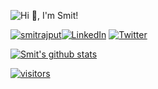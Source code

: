 ![Hi 👋, I'm Smit!](./intro.gif)

<p><a href="https://smitrajput.com/" target="_blank"><img alt="smitrajput" src="https://img.shields.io/badge/personal-website-black" /></a><a href="https://www.linkedin.com/in/smit-rajput-417517139/" target="_blank"><img alt="LinkedIn" src="https://img.shields.io/badge/linkedin-%230077B5.svg?&style=for-the-badge&logo=linkedin&logoColor=white" /></a> <a href="https://twitter.com/smit_helps" target="_blank"><img alt="Twitter" src="https://img.shields.io/badge/twitter-%231DA1F2.svg?&style=for-the-badge&logo=twitter&logoColor=white" /></a> 
</p>

[![Smit's github stats](https://github-readme-stats.vercel.app/api?username=smitrajput&count_private=true&show_icons=true&theme=dark)](https://github.com/anuraghazra/github-readme-stats)

[![visitors](http://hits.dwyl.com/smitrajput/https://githubcom/smitrajput/smitrajput.svg)](http://hits.dwyl.com/smitrajput/https://githubcom/smitrajput/smitrajput)

<!--
**smitrajput/smitrajput** is a ✨ _special_ ✨ repository because its `README.md` (this file) appears on your GitHub profile.

Here are some ideas to get you started:

- 🔭 I’m currently working on ...
- 🌱 I’m currently learning ...
- 👯 I’m looking to collaborate on ...
- 🤔 I’m looking for help with ...
- 💬 Ask me about ...
- 📫 How to reach me: ...
- 😄 Pronouns: ...
- ⚡ Fun fact: ...
-->
